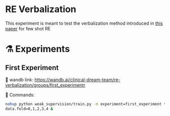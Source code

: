 # RE Verbalization

This experiment is meant to test the verbalization method introduced in
[this paper](https://aclanthology.org/2021.emnlp-main.92.pdf) for few shot RE

# ⚗️ Experiments

## First Experiment

🔗 wandb link: https://wandb.ai/clinical-dream-team/re-verbalization/groups/first_experimentr

🍔 Commands:

```bash
nohup python weak_supervision/train.py -m experiment=first_experiment trainer=gpu
data.fold=0,1,2,3,4 &
```
